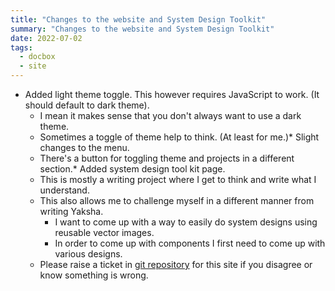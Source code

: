 ```yaml
---
title: "Changes to the website and System Design Toolkit"
summary: "Changes to the website and System Design Toolkit"
date: 2022-07-02
tags:
  - docbox
  - site
---
```


*  Added light theme toggle. This however requires JavaScript to work. (It should default to dark theme).
    *  I mean it makes sense that you don't always want to use a dark theme.
    *  Sometimes a toggle of theme help to think. (At least for me.)*  Slight changes to the menu.
    *  There's a button for toggling theme and projects in a different section.*  Added system design tool kit page.
    *  This is mostly a writing project where I get to think and write what I understand.
    *  This also allows me to challenge myself in a different manner from writing Yaksha.
        *  I want to come up with a way to easily do system designs using reusable vector images.
        *  In order to come up with components I first need to come up with various designs.
    *  Please raise a ticket in [git repository](https://github.com/JaDogg/jadogg.github.io) for this site if you disagree or know something is wrong.